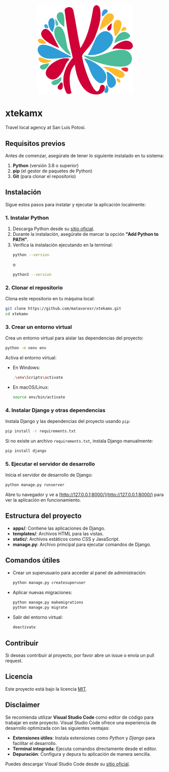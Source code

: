 <div align="center">
  <img src="xtekamx/static/img/logo.png" width="300">
</div>

# xtekamx

Travel local agency at San Luis Potosi.

## Requisitos previos

Antes de comenzar, asegúrate de tener lo siguiente instalado en tu sistema:

1. **Python** (versión 3.8 o superior)
2. **pip** (el gestor de paquetes de Python)
3. **Git** (para clonar el repositorio)

## Instalación

Sigue estos pasos para instalar y ejecutar la aplicación localmente:

### 1. Instalar Python
1. Descarga Python desde su [sitio oficial](https://www.python.org/downloads/).
2. Durante la instalación, asegúrate de marcar la opción **"Add Python to PATH"**.
3. Verifica la instalación ejecutando en la terminal:
   ```bash
   python --version
   ```
   o
   ```bash
   python3 --version
   ```

### 2. Clonar el repositorio
Clona este repositorio en tu máquina local:
```bash
git clone https://github.com/matavaresr/xtekamx.git
cd xtekamx
```

### 3. Crear un entorno virtual
Crea un entorno virtual para aislar las dependencias del proyecto:
```bash
python -m venv env
```

Activa el entorno virtual:
- En Windows:
  ```bash
  .\env\Scripts\activate
  ```
- En macOS/Linux:
  ```bash
  source env/bin/activate
  ```

### 4. Instalar Django y otras dependencias
Instala Django y las dependencias del proyecto usando `pip`:
```bash
pip install -r requirements.txt
```

Si no existe un archivo `requirements.txt`, instala Django manualmente:
```bash
pip install django
```
### 5. Ejecutar el servidor de desarrollo
Inicia el servidor de desarrollo de Django:
```bash
python manage.py runserver
```

Abre tu navegador y ve a [http://127.0.0.1:8000/](http://127.0.0.1:8000/) para ver la aplicación en funcionamiento.

## Estructura del proyecto

- **apps/**: Contiene las aplicaciones de Django.
- **templates/**: Archivos HTML para las vistas.
- **static/**: Archivos estáticos como CSS y JavaScript.
- **manage.py**: Archivo principal para ejecutar comandos de Django.

## Comandos útiles

- Crear un superusuario para acceder al panel de administración:
  ```bash
  python manage.py createsuperuser
  ```
- Aplicar nuevas migraciones:
  ```bash
  python manage.py makemigrations
  python manage.py migrate
  ```
- Salir del entorno virtual:
  ```bash
  deactivate
  ```

## Contribuir
Si deseas contribuir al proyecto, por favor abre un issue o envía un pull request.

## Licencia
Este proyecto está bajo la licencia [MIT](LICENSE).

## Disclaimer

Se recomienda utilizar **Visual Studio Code** como editor de código para trabajar en este proyecto. Visual Studio Code ofrece una experiencia de desarrollo optimizada con las siguientes ventajas:

- **Extensiones útiles**: Instala extensiones como *Python* y *Django* para facilitar el desarrollo.
- **Terminal integrada**: Ejecuta comandos directamente desde el editor.
- **Depuración**: Configura y depura tu aplicación de manera sencilla.

Puedes descargar Visual Studio Code desde su [sitio oficial](https://code.visualstudio.com/).